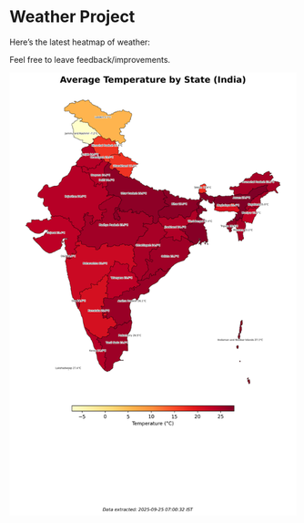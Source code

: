 # Weather Project

Here’s the latest heatmap of weather:

Feel free to leave feedback/improvements.

![India Heatmap](docs/assets/india_heatmap.png?v=D49B3A)
